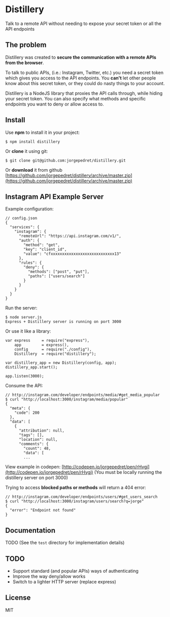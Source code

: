 # Distillery

Talk to a remote API without needing to expose your secret token or all the API endpoints

## The problem

Distillery was created to __secure the communication with a remote APIs from the browser__.

To talk to public APIs, (i.e.: Instagram, Twitter, etc.) you need a secret token which gives you access to the API endpoints. You __can't__ let other people know about this secret token, or they could do nasty things to your account.

Distillery is a NodeJS library that proxies the API calls through, while hiding your secret token. You can also specify what methods and specific endpoints you want to deny or allow access to.

## Install

Use __npm__ to install it in your project:

```
$ npm install distillery
```

Or __clone__ it using git:
```
$ git clone git@github.com:jorgepedret/distillery.git
```

Or __download__ it from github [https://github.com/jorgepedret/distillery/archive/master.zip](https://github.com/jorgepedret/distillery/archive/master.zip)

## Instagram API Example Server

Example configuration:

```
// config.json
{
  "services": {
    "instagram": {
      "remoteUrl": "https://api.instagram.com/v1/",
      "auth": {
        "method": "get",
        "key": "client_id",
        "value": "cfxxxxxxxxxxxxxxxxxxxxxxxxxxxx13"
      },
      "rules": {
        "deny": {
          "methods": ["post", "put"],
          "paths": ["users/search"]
        }
      }
    }
  }
}
```

Run the server:

```
$ node server.js
Express + Distillery server is running on port 3000
```

Or use it like a library:

```
var express     = require("express"),
    app         = express(),
    config      = require("./config"),
    Distillery  = require("distillery");

var distillery_app = new Distillery(config, app);
distillery_app.start();

app.listen(3000);
```

Consume the API:

```
// http://instagram.com/developer/endpoints/media/#get_media_popular
$ curl "http://localhost:3000/instagram/media/popular"
{
  "meta": {
    "code": 200
  },
  "data": [
    {
      "attribution": null,
      "tags": [],
      "location": null,
      "comments": {
        "count": 48,
        "data": [
        ...
```

View example in codepen: [http://codepen.io/jorgepedret/pen/rHvgj](http://codepen.io/jorgepedret/pen/rHvgj) (You must be locally running the distillery server on port 3000)

Trying to access __blocked paths or methods__ will return a 404 error:

```
// http://instagram.com/developer/endpoints/users/#get_users_search
$ curl "http://localhost:3000/instagram/users/search?q=jorge"
{
  "error": "Endpoint not found"
}
```

## Documentation
TODO (See the `test` directory for implementation details)

## TODO
- Support standard (and popular APIs) ways of authenticating
- Improve the way deny/allow works
- Switch to a lighter HTTP server (replace express)

## License
MIT